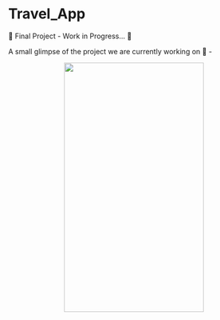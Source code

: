 # Travel_App

:rotating_light: Final Project - Work in Progress... :construction:

A small glimpse of the project we are currently working on  :eyes:	 - 

<p align = "center">
    <img src = https://github.com/amitha511/Travel_App/blob/login/assets/gifTravelApp.gif width="280" height="500" />
